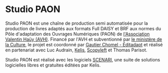 
# Studio PAON

Studio PAON est une chaîne de production semi automatisée pour la production de livres adaptés aux formats Full DAISY et BRF aux normes du Pôle d'adaptation des Ouvrages Numériques (PAON) de [l'Association Valentin Haüy (AVH)](https://www.avh.asso.fr). Financé par l'AVH et subventionné par [le ministère de la Culture](https://www.culture.gouv.fr/), le projet est coordonné par [Gautier Chomel - Éditadapt](https://www.editadapt.net/) et réalisé en partenariat avec Luc Audrain, [Kelis](https://scenari.kelis.fr/), [Scopyleft](http://scopyleft.fr/) et Thomas Parisot.

Studio PAON est réalisé avec les logiciels [SCENARI](https://scenari.org/), une suite de solutions logicielles libres et gratuites éditées par Kelis.

